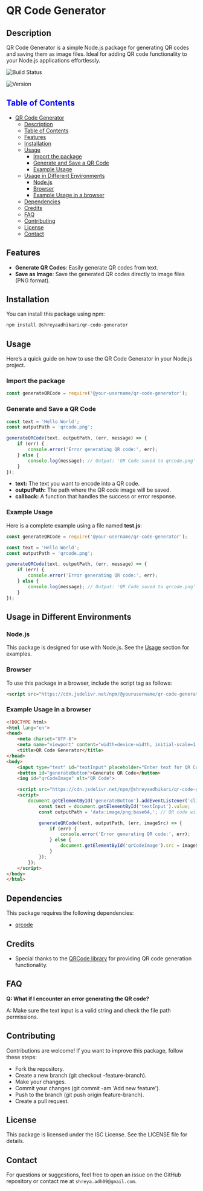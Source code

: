 # QR Code Generator

## Description

QR Code Generator is a simple Node.js package for generating QR codes and saving them as image files. Ideal for adding QR code functionality to your Node.js applications effortlessly.

![Build Status](https://img.shields.io/travis/username/repo.svg)

![Version](https://img.shields.io/npm/v/package-name.svg)

## <span style="color:blue;">Table of Contents</span>
- [QR Code Generator](#qr-code-generator)
  - [Description](#description)
  - [Table of Contents](#table-of-contents)
  - [Features](#features)
  - [Installation](#installation)
  - [Usage](#usage)
    - [Import the package](#import-the-package)
    - [Generate and Save a QR Code](#generate-and-save-a-qr-code)
    - [Example Usage](#example-usage)
  - [Usage in Different Environments](#usage-in-different-environments)
    - [Node.js](#nodejs)
    - [Browser](#browser)
    - [Example Usage in a browser](#example-usage-in-a-browser)
  - [Dependencies](#dependencies)
  - [Credits](#credits)
  - [FAQ](#faq)
  - [Contributing](#contributing)
  - [License](#license)
  - [Contact](#contact)


## Features

- **Generate QR Codes**: Easily generate QR codes from text.
- **Save as Image**: Save the generated QR codes directly to image files (PNG format).

## Installation

You can install this package using npm:

```bash
npm install @shreyaadhikari/qr-code-generator
```

## Usage

Here’s a quick guide on how to use the QR Code Generator in your Node.js project.

### Import the package

```javascript
const generateQRCode = require('@your-username/qr-code-generator');
```

### Generate and Save a QR Code

```javascript
const text = 'Hello World';
const outputPath = 'qrcode.png';

generateQRCode(text, outputPath, (err, message) => {
    if (err) {
        console.error('Error generating QR code:', err);
    } else {
        console.log(message); // Output: 'QR Code saved to qrcode.png'
    }
});
```

- **text:** The text you want to encode into a QR code.
- **outputPath:** The path where the QR code image will be saved.
- **callback:**  A function that handles the success or error response.

### Example Usage

Here is a complete example using a file named **test.js**:

```javascript
const generateQRCode = require('@your-username/qr-code-generator');

const text = 'Hello World';
const outputPath = 'qrcode.png';

generateQRCode(text, outputPath, (err, message) => {
    if (err) {
        console.error('Error generating QR code:', err);
    } else {
        console.log(message); // Output: 'QR Code saved to qrcode.png'
    }
});
```

## Usage in Different Environments

### Node.js

This package is designed for use with Node.js. See the [Usage](#usage) section for examples.

### Browser

To use this package in a browser, include the script tag as follows:

```html
<script src="https://cdn.jsdelivr.net/npm/@yourusername/qr-code-generator"></script>
```

### Example Usage in a browser

```html
<!DOCTYPE html>
<html lang="en">
<head>
    <meta charset="UTF-8">
    <meta name="viewport" content="width=device-width, initial-scale=1.0">
    <title>QR Code Generator</title>
</head>
<body>
    <input type="text" id="textInput" placeholder="Enter text for QR Code">
    <button id="generateButton">Generate QR Code</button>
    <img id="qrCodeImage" alt="QR Code">

    <script src="https://cdn.jsdelivr.net/npm/@shreyaadhikari/qr-code-generator"></script>
    <script>
        document.getElementById('generateButton').addEventListener('click', () => {
            const text = document.getElementById('textInput').value;
            const outputPath = 'data:image/png;base64,'; // QR code will be displayed as a base64-encoded PNG

            generateQRCode(text, outputPath, (err, imageSrc) => {
                if (err) {
                    console.error('Error generating QR code:', err);
                } else {
                    document.getElementById('qrCodeImage').src = imageSrc;
                }
            });
        });
    </script>
</body>
</html>
```

## Dependencies

This package requires the following dependencies:

- [qrcode](https://www.npmjs.com/package/qrcode)

## Credits

- Special thanks to the [QRCode library](https://github.com/soldair/node-qrcode) for providing QR code generation functionality.

## FAQ

**Q: What if I encounter an error generating the QR code?**

A: Make sure the text input is a valid string and check the file path permissions.



## Contributing

 Contributions are welcome! If you want to improve this package, follow these steps:

- Fork the repository.
- Create a new branch (git checkout -feature-branch).
- Make your changes.
- Commit your changes (git commit -am 'Add new feature').
- Push to the branch (git push origin feature-branch).
- Create a pull request.

## License

This package is licensed under the ISC License. See the LICENSE file for details.

## Contact

For questions or suggestions, feel free to open an issue on the GitHub repository or contact me at `shreya.adh09@gmail.com`.
